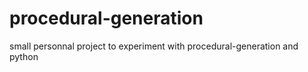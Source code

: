 # procedural-generation
small personnal project to experiment with procedural-generation and python
